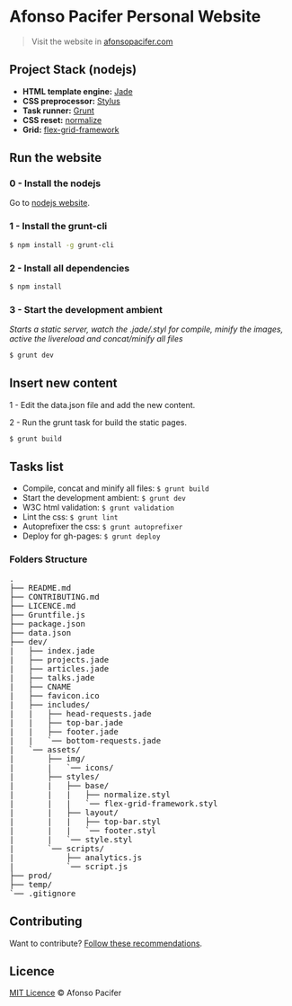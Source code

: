 # Afonso Pacifer Personal Website
> Visit the website in  [afonsopacifer.com](http://afonsopacifer.com/)

## Project Stack (nodejs)
- **HTML template engine:** [Jade](http://jade-lang.com/)
- **CSS preprocessor:** [Stylus](https://learnboost.github.io/stylus/)
- **Task runner:** [Grunt](http://gruntjs.com/)
- **CSS reset:** [normalize](https://necolas.github.io/normalize.css/)
- **Grid:** [flex-grid-framework](https://afonsopacifer.github.io/flex-grid-framework/)

## Run the website

### 0 - Install the nodejs
Go to [nodejs website](https://nodejs.org/).

### 1 - Install the grunt-cli

```sh
$ npm install -g grunt-cli
```

### 2 - Install all dependencies

```sh
$ npm install
```

### 3 - Start the development ambient
*Starts a static server, watch the .jade/.styl for compile, minify the images, active the livereload and concat/minify all files*

```sh
$ grunt dev
```

## Insert new content
1 - Edit the data.json file and add the new content.

2 - Run the grunt task for build the static pages.

```sh
$ grunt build
```

## Tasks list

- Compile, concat and minify all files: `$ grunt build`
- Start the development ambient: `$ grunt dev`
- W3C html validation: `$ grunt validation`
- Lint the css: `$ grunt lint`
- Autoprefixer the css: `$ grunt autoprefixer`
- Deploy for gh-pages: `$ grunt deploy`

### Folders Structure
<pre>
.
├── README.md
├── CONTRIBUTING.md
├── LICENCE.md
├── Gruntfile.js
├── package.json
├── data.json
├── dev/
|   ├── index.jade
|   ├── projects.jade
|   ├── articles.jade
|   ├── talks.jade
|   ├── CNAME
|   ├── favicon.ico
|   ├── includes/
|   |   ├── head-requests.jade
|   |   ├── top-bar.jade
|   |   ├── footer.jade
|   |   `── bottom-requests.jade
|   `── assets/
|       ├── img/
|       |   `── icons/
|       ├── styles/
|       |   ├── base/
|       |   |   ├── normalize.styl
|       |   |   `── flex-grid-framework.styl
|       |   ├── layout/
|       |   |   ├── top-bar.styl
|       |   |   `── footer.styl
|       |   `── style.styl
|       `── scripts/
|           ├── analytics.js
|           `── script.js
├── prod/
├── temp/
`── .gitignore
</pre>

## Contributing

Want to contribute? [Follow these recommendations](https://github.com/afonsopacifer/my-personal-website/blob/master/CONTRIBUTING.md).

## Licence

[MIT Licence](https://github.com/afonsopacifer/my-personal-website/blob/master/LICENCE.md) © Afonso Pacifer
